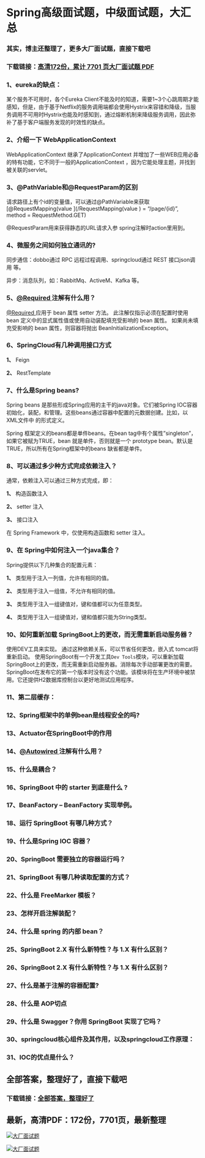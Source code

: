 # Spring高级面试题，中级面试题，大汇总

### 其实，博主还整理了，更多大厂面试题，直接下载吧

### 下载链接：[高清172份，累计 7701 页大厂面试题  PDF](https://github.com/souyunku/DevBooks/blob/master/docs/index.md)



### 1、eureka的缺点：

某个服务不可⽤时，各个Eureka Client不能及时的知道，需要1~3个⼼跳周期才能感知，但是，由于基于Netflix的服务调⽤端都会使⽤Hystrix来容错和降级，当服务调⽤不可⽤时Hystrix也能及时感知到，通过熔断机制来降级服务调⽤，因此弥补了基于客户端服务发现的时效性的缺点。


### 2、介绍一下 WebApplicationContext

WebApplicationContext 继承了ApplicationContext 并增加了一些WEB应用必备的特有功能，它不同于一般的ApplicationContext ，因为它能处理主题，并找到被关联的servlet。




### 3、@PathVariable和@RequestParam的区别

请求路径上有个id的变量值，可以通过@PathVariable来获取 [@RequestMapping(value ](/RequestMapping(value ) = “/page/{id}”, method = RequestMethod.GET)

@RequestParam用来获得静态的URL请求入参 spring注解时action里用到。


### 4、微服务之间如何独立通讯的?

同步通信：dobbo通过 RPC 远程过程调用、springcloud通过 REST 接口json调用 等。

异步：消息队列，如：RabbitMq、ActiveM、Kafka 等。


### 5、[@Required ](/Required ) 注解有什么用？

[@Required ](/Required ) 应用于 bean 属性 setter 方法。 此注解仅指示必须在配置时使用 bean 定义中的显式属性值或使用自动装配填充受影响的 bean 属性。 如果尚未填充受影响的 bean 属性，则容器将抛出 BeanInitializationException。


### 6、SpringCloud有几种调用接口方式

**1、** Feign

**2、** RestTemplate


### 7、什么是Spring beans?

Spring beans 是那些形成Spring应用的主干的java对象。它们被Spring IOC容器初始化，装配，和管理。这些beans通过容器中配置的元数据创建。比如，以XML文件中 的形式定义。

Spring 框架定义的beans都是单件beans。在bean tag中有个属性”singleton”，如果它被赋为TRUE，bean 就是单件，否则就是一个 prototype bean。默认是TRUE，所以所有在Spring框架中的beans 缺省都是单件。


### 8、可以通过多少种方式完成依赖注入？

通常，依赖注入可以通过三种方式完成，即：

**1、** 构造函数注入

**2、** setter 注入

**3、** 接口注入

在 Spring Framework 中，仅使用构造函数和 setter 注入。


### 9、在 Spring中如何注入一个java集合？

Spring提供以下几种集合的配置元素：

**1、** 类型用于注入一列值，允许有相同的值。

**2、**  类型用于注入一组值，不允许有相同的值。

**3、**  类型用于注入一组键值对，键和值都可以为任意类型。

**4、** 类型用于注入一组键值对，键和值都只能为String类型。


### 10、如何重新加载 SpringBoot上的更改，而无需重新启动服务器？

使用DEV工具来实现。 通过这种依赖关系，可以节省任何更改，嵌入式 tomcat将重新启动。 使用SpringBoot有一个开发工具`Dev Tools`模块，可以重新加载 SpringBoot上的更改，而无需重新启动服务器。消除每次手动部署更改的需要。 SpringBoot在发布它的第一个版本时没有这个功能。该模块将在生产环境中被禁用。它还提供H2数据库控制台以更好地测试应用程序。


### 11、第⼆层缓存：
### 12、Spring框架中的单例bean是线程安全的吗?
### 13、Actuator在SpringBoot中的作用
### 14、[@Autowired ](/Autowired ) 注解有什么用？
### 15、什么是耦合？
### 16、SpringBoot 中的 starter 到底是什么 ?
### 17、BeanFactory – BeanFactory 实现举例。
### 18、运行 SpringBoot 有哪几种方式？
### 19、什么是Spring IOC 容器？
### 20、SpringBoot 需要独立的容器运行吗？
### 21、SpringBoot 有哪几种读取配置的方式？
### 22、什么是 FreeMarker 模板？
### 23、怎样开启注解装配？
### 24、什么是 spring 的内部 bean？
### 25、SpringBoot 2.X 有什么新特性？与 1.X 有什么区别？
### 26、SpringBoot 2.X 有什么新特性？与 1.X 有什么区别？
### 27、什么是基于注解的容器配置?
### 28、什么是 AOP切点
### 29、什么是 Swagger？你用 SpringBoot 实现了它吗？
### 30、springcloud核⼼组件及其作⽤，以及springcloud⼯作原理：
### 31、IOC的优点是什么？




## 全部答案，整理好了，直接下载吧

### 下载链接：[全部答案，整理好了](https://www.souyunku.com/wp-content/uploads/weixin/githup-weixin-2.png)




## 最新，高清PDF：172份，7701页，最新整理

[![大厂面试题](https://www.souyunku.com/wp-content/uploads/weixin/mst.png "架构师专栏")](https://www.souyunku.com/wp-content/uploads/weixin/githup-weixin.png "架构师专栏")

[![大厂面试题](https://www.souyunku.com/wp-content/uploads/weixin/githup-weixin.png "架构师专栏")](https://www.souyunku.com/wp-content/uploads/weixin/githup-weixin.png "架构师专栏")
